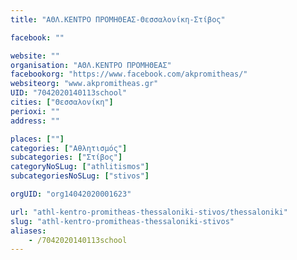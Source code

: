 ```yaml
---
title: "ΑΘΛ.ΚΕΝΤΡΟ ΠΡΟΜΗΘΕΑΣ-Θεσσαλονίκη-Στίβος"

facebook: ""

website: ""
organisation: "ΑΘΛ.ΚΕΝΤΡΟ ΠΡΟΜΗΘΕΑΣ"
facebookorg: "https://www.facebook.com/akpromitheas/"
websiteorg: "www.akpromitheas.gr"
UID: "7042020140113school"
cities: ["Θεσσαλονίκη"]
perioxi: ""
address: ""

places: [""]
categories: ["Αθλητισμός"]
subcategories: ["Στίβος"]
categoryNoSLug: ["athlitismos"]
subcategoriesNoSLug: ["stivos"]

orgUID: "org14042020001623"

url: "athl-kentro-promitheas-thessaloniki-stivos/thessaloniki"
slug: "athl-kentro-promitheas-thessaloniki-stivos"
aliases:
    - /7042020140113school
---
```





